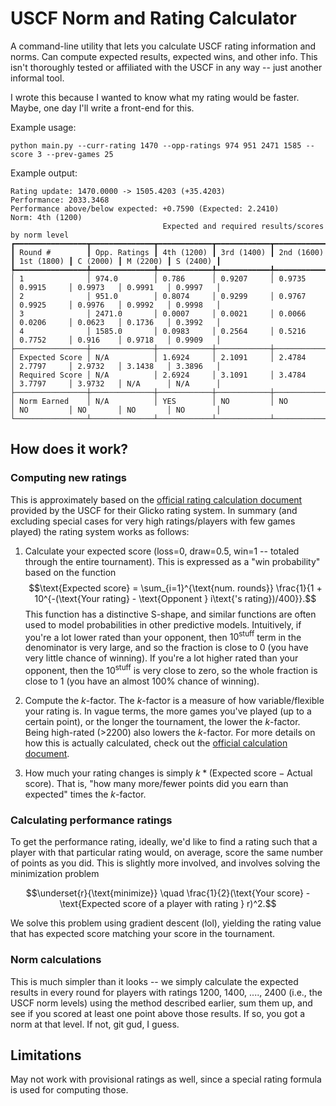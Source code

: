 # USCF Norm and Rating Calculator

A command-line utility that lets you calculate USCF rating information and norms. Can compute expected results, expected wins, and other info. This isn't thoroughly tested or affiliated with the USCF in any way -- just another informal tool.

I wrote this because I wanted to know what my rating would be faster. Maybe, one day I'll write a front-end for this.

Example usage:
```
python main.py --curr-rating 1470 --opp-ratings 974 951 2471 1585 --score 3 --prev-games 25
```

Example output:
```
Rating update: 1470.0000 -> 1505.4203 (+35.4203)
Performance: 2033.3468
Performance above/below expected: +0.7590 (Expected: 2.2410)
Norm: 4th (1200)
                                  Expected and required results/scores by norm level                                  
┏━━━━━━━━━━━━━━━━┳━━━━━━━━━━━━━━┳━━━━━━━━━━━━┳━━━━━━━━━━━━┳━━━━━━━━━━━━┳━━━━━━━━━━━━┳━━━━━━━━━━┳━━━━━━━━━━┳━━━━━━━━━━┓
┃ Round #        ┃ Opp. Ratings ┃ 4th (1200) ┃ 3rd (1400) ┃ 2nd (1600) ┃ 1st (1800) ┃ C (2000) ┃ M (2200) ┃ S (2400) ┃
┡━━━━━━━━━━━━━━━━╇━━━━━━━━━━━━━━╇━━━━━━━━━━━━╇━━━━━━━━━━━━╇━━━━━━━━━━━━╇━━━━━━━━━━━━╇━━━━━━━━━━╇━━━━━━━━━━╇━━━━━━━━━━┩
│ 1              │ 974.0        │ 0.786      │ 0.9207     │ 0.9735     │ 0.9915     │ 0.9973   │ 0.9991   │ 0.9997   │
│ 2              │ 951.0        │ 0.8074     │ 0.9299     │ 0.9767     │ 0.9925     │ 0.9976   │ 0.9992   │ 0.9998   │
│ 3              │ 2471.0       │ 0.0007     │ 0.0021     │ 0.0066     │ 0.0206     │ 0.0623   │ 0.1736   │ 0.3992   │
│ 4              │ 1585.0       │ 0.0983     │ 0.2564     │ 0.5216     │ 0.7752     │ 0.916    │ 0.9718   │ 0.9909   │
├────────────────┼──────────────┼────────────┼────────────┼────────────┼────────────┼──────────┼──────────┼──────────┤
│ Expected Score │ N/A          │ 1.6924     │ 2.1091     │ 2.4784     │ 2.7797     │ 2.9732   │ 3.1438   │ 3.3896   │
│ Required Score │ N/A          │ 2.6924     │ 3.1091     │ 3.4784     │ 3.7797     │ 3.9732   │ N/A      │ N/A      │
├────────────────┼──────────────┼────────────┼────────────┼────────────┼────────────┼──────────┼──────────┼──────────┤
│ Norm Earned    │ N/A          │ YES        │ NO         │ NO         │ NO         │ NO       │ NO       │ NO       │
└────────────────┴──────────────┴────────────┴────────────┴────────────┴────────────┴──────────┴──────────┴──────────┘
```

## How does it work?

### Computing new ratings

This is approximately based on the [official rating calculation document](https://new.uschess.org/sites/default/files/media/documents/the-us-chess-rating-system-revised-september-2020.pdf) provided by the USCF for their Glicko rating system. In summary (and excluding special cases for very high ratings/players with few games played) the rating system works as follows:

1. Calculate your expected score (loss=0, draw=0.5, win=1 -- totaled through the entire tournament). This is expressed as a "win probability" based on the function
$$\text{Expected score} = \sum_{i=1}^{\text{num. rounds}} \frac{1}{1 + 10^{-(\text{Your rating} - \text{Opponent } i\text{'s rating})/400}}.$$
This function has a distinctive S-shape, and similar functions are often used to model probabilities in other predictive models. Intuitively, if you're a lot lower rated than your opponent, then $10^{\text{stuff}}$ term in the denominator is very large, and so the fraction is close to 0 (you have very little chance of winning). If you're a lot higher rated than your opponent, then the $10^{\text{stuff}}$ is very close to zero, so the whole fraction is close to 1 (you have an almost 100% chance of winning). 

2. Compute the $k$-factor. The $k$-factor is a measure of how variable/flexible your rating is. In vague terms, the more games you've played (up to a certain point), or the longer the tournament, the lower the $k$-factor. Being high-rated (>2200) also lowers the $k$-factor. For more details on how this is actually calculated, check out the [official calculation document](https://new.uschess.org/sites/default/files/media/documents/the-us-chess-rating-system-revised-september-2020.pdf).

3. How much your rating changes is simply $k * (\text{Expected score} - \text{Actual score})$. That is, "how many more/fewer points did you earn than expected" times the $k$-factor. 

### Calculating performance ratings

To get the performance rating, ideally, we'd like to find a rating such that a player with that particular rating would, on average, score the same number of points as you did. This is slightly more involved, and involves solving the minimization problem

$$\underset{r}{\text{minimize}} \quad \frac{1}{2}(\text{Your score} - \text{Expected score of a player with rating } r)^2.$$

We solve this problem using gradient descent (lol), yielding the rating value that has expected score matching your score in the tournament.

### Norm calculations

This is much simpler than it looks -- we simply calculate the expected results in every round for players with ratings 1200, 1400, ...., 2400 (i.e., the USCF norm levels) using the method described earlier, sum them up, and see if you scored at least one point above those results. If so, you got a norm at that level. If not, git gud, I guess. 

## Limitations

May not work with provisional ratings as well, since a special rating formula is used for computing those.  
